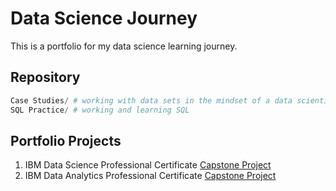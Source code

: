 # Data Science Journey
This is a portfolio for my data science learning journey.

## Repository
```python
Case Studies/ # working with data sets in the mindset of a data scientist
SQL Practice/ # working and learning SQL
```

## Portfolio Projects
1. IBM Data Science Professional Certificate [Capstone Project](IBM_Data_Science_Coursera/Unit10/README.md)
2. IBM Data Analytics Professional Certificate [Capstone Project](IBM_Data_Analytics_Coursera/Unit9/README.md)

